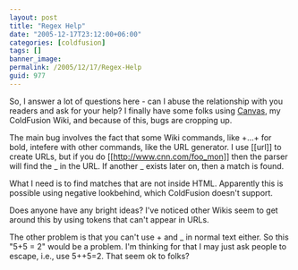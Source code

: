 ```yaml
---
layout: post
title: "Regex Help"
date: "2005-12-17T23:12:00+06:00"
categories: [coldfusion]
tags: []
banner_image: 
permalink: /2005/12/17/Regex-Help
guid: 977
---
```


So, I answer a lot of questions here - can I abuse the relationship with you readers and ask for your help? I finally have some folks using <a href="http://ray.camdenfamily.com/projects/canvas">Canvas</a>, my ColdFusion Wiki, and because of this, bugs are cropping up. 

The main bug involves the fact that some Wiki commands, like +...+ for bold, intefere with other commands, like the URL generator. I use [[url]] to create URLs, but if you do [[http://www.cnn.com/foo_mon]] then the parser will find the _ in the URL. If another _ exists later on, then a match is found. 

What I need is to find matches that are not inside HTML. Apparently this is possible using negative lookbehind, which ColdFusion doesn't support. 

Does anyone have any bright ideas? I've noticed other Wikis seem to get around this by using tokens that can't appear in URLs. 

The other problem is that you can't use + and _ in normal text either. So this  "5+5 = 2" would be a problem. I'm thinking for that I may just ask people to escape, i.e., use 5++5=2. That seem ok to folks?